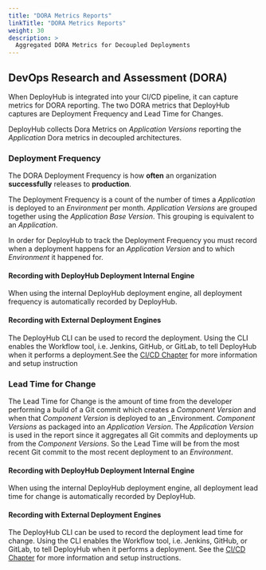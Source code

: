 ```yaml
---
title: "DORA Metrics Reports"
linkTitle: "DORA Metrics Reports"
weight: 30
description: >
  Aggregated DORA Metrics for Decoupled Deployments
---
```


## DevOps Research and Assessment (DORA)

When DeployHub is integrated into your CI/CD pipeline, it can capture metrics for DORA reporting. The two DORA metrics that DeployHub captures are Deployment Frequency and Lead Time for Changes.

DeployHub collects Dora Metrics on _Application Versions_ reporting the _Application_ Dora metrics in decoupled architectures. 

### Deployment Frequency

The DORA Deployment Frequency is how **often** an organization **successfully** releases to **production**.

The Deployment Frequency is a count of the number of times a _Application_ is deployed to an _Environment_ per month.  _Application Versions_ are grouped together using the _Application Base Version_.  This grouping is equivalent to an _Application_.

In order for DeployHub to track the Deployment Frequency you must record when a deployment happens for an _Application Version_ and to which _Environment_ it happened for. 

#### Recording with DeployHub Deployment Internal Engine

When using the internal DeployHub deployment engine, all deployment frequency is automatically recorded by DeployHub. 

#### Recording with External Deployment Engines

The DeployHub CLI can be used to record the deployment. Using the CLI enables the Workflow tool, i.e. 
Jenkins, GitHub, or GitLab, to tell DeployHub when it performs a deployment.See the [CI/CD Chapter](/userguide/integrations/ci-cd_integrations/) for more information and setup instruction


### Lead Time for Change

The Lead Time for Change is the amount of time from the developer performing a build of a Git commit which creates a _Component Version_ and when that _Component Version_ is deployed to an _Environment.  _Component Versions_ as packaged into an _Application Version_.  The _Application Version_ is used in the report since it aggregates all Git commits and deployments up from the _Component Versions_.  So the Lead Time will be
from the most recent Git commit to the most recent deployment to an _Environment_.

#### Recording with DeployHub Deployment Internal Engine

When using the internal DeployHub deployment engine, all deployment lead time for change is automatically recorded by DeployHub. 

#### Recording with External Deployment Engines

The DeployHub CLI can be used to record the deployment lead time for change. Using the CLI enables the Workflow tool, i.e. Jenkins, GitHub, or GitLab, to tell DeployHub when it performs a deployment. See the [CI/CD Chapter](/userguide/integrations/ci-cd_integrations/) for more information and setup instructions. 
